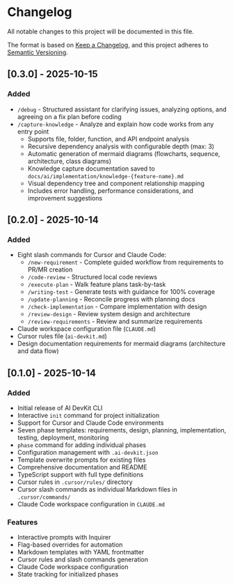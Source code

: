 # Changelog

All notable changes to this project will be documented in this file.

The format is based on [Keep a Changelog](https://keepachangelog.com/en/1.0.0/),
and this project adheres to [Semantic Versioning](https://semver.org/spec/v2.0.0.html).

## [0.3.0] - 2025-10-15

### Added
- `/debug` - Structured assistant for clarifying issues, analyzing options, and agreeing on a fix plan before coding
- `/capture-knowledge` - Analyze and explain how code works from any entry point
  - Supports file, folder, function, and API endpoint analysis
  - Recursive dependency analysis with configurable depth (max: 3)
  - Automatic generation of mermaid diagrams (flowcharts, sequence, architecture, class diagrams)
  - Knowledge capture documentation saved to `docs/ai/implementation/knowledge-{feature-name}.md`
  - Visual dependency tree and component relationship mapping
  - Includes error handling, performance considerations, and improvement suggestions

## [0.2.0] - 2025-10-14

### Added
- Eight slash commands for Cursor and Claude Code:
  - `/new-requirement` - Complete guided workflow from requirements to PR/MR creation
  - `/code-review` - Structured local code reviews
  - `/execute-plan` - Walk feature plans task-by-task
  - `/writing-test` - Generate tests with guidance for 100% coverage
  - `/update-planning` - Reconcile progress with planning docs
  - `/check-implementation` - Compare implementation with design
  - `/review-design` - Review system design and architecture
  - `/review-requirements` - Review and summarize requirements
- Claude workspace configuration file (`CLAUDE.md`)
- Cursor rules file (`ai-devkit.md`)
- Design documentation requirements for mermaid diagrams (architecture and data flow)

## [0.1.0] - 2025-10-14

### Added
- Initial release of AI DevKit CLI
- Interactive `init` command for project initialization
- Support for Cursor and Claude Code environments
- Seven phase templates: requirements, design, planning, implementation, testing, deployment, monitoring
- `phase` command for adding individual phases
- Configuration management with `.ai-devkit.json`
- Template overwrite prompts for existing files
- Comprehensive documentation and README
- TypeScript support with full type definitions
- Cursor rules in `.cursor/rules/` directory
- Cursor slash commands as individual Markdown files in `.cursor/commands/`
- Claude Code workspace configuration in `CLAUDE.md`

### Features
- Interactive prompts with Inquirer
- Flag-based overrides for automation
- Markdown templates with YAML frontmatter
- Cursor rules and slash commands generation
- Claude Code workspace configuration
- State tracking for initialized phases

